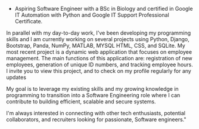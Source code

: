 -
    Aspiring Software  Engineer with a BSc in Biology and certified in Google IT Automation with Python and Google IT Support Professional Certificate.

In parallel with my day-to-day work, I've been developing my programming skills and I am currently working on several projects using Python, Django, Bootstrap, Panda, NumPy, MATLAB, MYSQL HTML, CSS, and SQLite. My most recent project is a dynamic web application that focuses on employee management. The main functions of this application are: registration of new employees, generation of unique ID numbers, and tracking employee hours. I invite you to view this project, and to check on my profile regularly for any updates

My goal is to leverage my existing skills and my growing knowledge in programming to transition into a Software Engineering role where I can contribute to building efficient, scalable and secure systems.

I'm always interested in connecting with other tech enthusiasts, potential collaborators, and recruiters looking for passionate, Software engineers."

    
<!---
SorelleTchie/SorelleTchie is a ✨ special ✨ repository because its `README.md` (this file) appears on your GitHub profile.
You can click the Preview link to take a look at your changes.
--->
